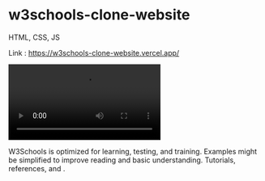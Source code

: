 # w3schools-clone-website
HTML, CSS, JS

Link : https://w3schools-clone-website.vercel.app/

![Demo](https://github.com/IsAmitprajapati/w3schools-clone-website/blob/main/demo.mp4)

W3Schools is optimized for learning, testing, and training. Examples might be simplified to improve reading and basic understanding. Tutorials, references, and .


